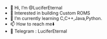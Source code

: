 - 👋 Hi, I’m @LuciferEternal
- 👀 Interested in building             Custom ROMS
- 🌱 I’m currently learning             C,C++,Java,Python.
- 📫 How to reach me⬇️                
- 📱 Telegram : LuciferEternal

<!---
LuciferEternal/LuciferEternal is a ✨ special ✨ repository because its `README.md` (this file) appears on your GitHub profile.
You can click the Preview link to take a look at your changes.
--->
